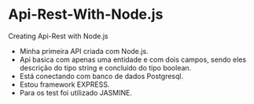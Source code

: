 # Api-Rest-With-Node.js
Creating Api-Rest with Node.js

  - Minha primeira API criada com Node.js.
  - Api basica com apenas uma entidade e com dois campos, sendo eles descrição do tipo string e concluido do tipo boolean.
  - Está conectando com banco de dados Postgresql.
  - Estou framework EXPRESS.
  - Para os test foi utilizado JASMINE.

